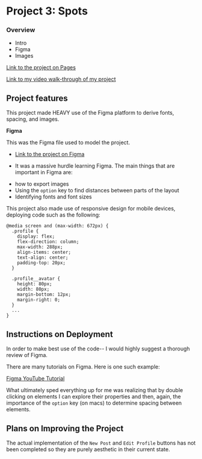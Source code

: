 # Project 3: Spots

### Overview

- Intro
- Figma
- Images

[Link to the project on Pages](https://dylan-tex.github.io/se_project_spots/)

[Link to my video walk-through of my project](https://youtu.be/JNd820fExMw)

## Project features

This project made HEAVY use of the Figma platform to derive fonts, spacing, and images.

**Figma**

This was the Figma file used to model the project.

- [Link to the project on Figma](https://www.figma.com/file/BBNm2bC3lj8QQMHlnqRsga/Sprint-3-Project-%E2%80%94-Spots?type=design&node-id=2%3A60&mode=design&t=afgNFybdorZO6cQo-1)

- It was a massive hurdle learning Figma. The main things that are important in Figma are:

* how to export images
* Using the `option` key to find distances between parts of the layout
* Identifying fonts and font sizes

This project also made use of responsive design for mobile devices, deploying code such as the following:

```
@media screen and (max-width: 672px) {
  .profile {
    display: flex;
    flex-direction: column;
    max-width: 288px;
    align-items: center;
    text-align: center;
    padding-top: 20px;
  }

  .profile__avatar {
    height: 80px;
    width: 80px;
    margin-bottom: 12px;
    margin-right: 0;
  }
  ...
}
```

## Instructions on Deployment

In order to make best use of the code-- I would highly suggest a thorough review of Figma.

There are many tutorials on Figma. Here is one such example:

[Figma YouTube Tutorial](https://www.youtube.com/watch?v=To_ADCVSg5g)

What ultimately sped everything up for me was realizing that by double clicking on elements I can explore their properties and then, again, the importance of the `option` key (on macs) to determine spacing between elements.

## Plans on Improving the Project

The actual implementation of the `New Post` and `Edit Profile` buttons has not been completed so they are purely aesthetic in their current state.
